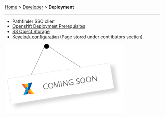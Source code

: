 [Home](index) > [Developer](Developer) > **Deployment**
***

* [Pathfinder SSO client](Pathfinder-SSO-client)
* [Openshift Deployment Prerequisites](Openshift-Deployment-Prerequisites)
* [S3 Object Storage](S3-Object-Storage)
* [Keycloak configuration](Keycloak-configuration) (Page stored under contributors section)

![image](images/coming-soon.png)
